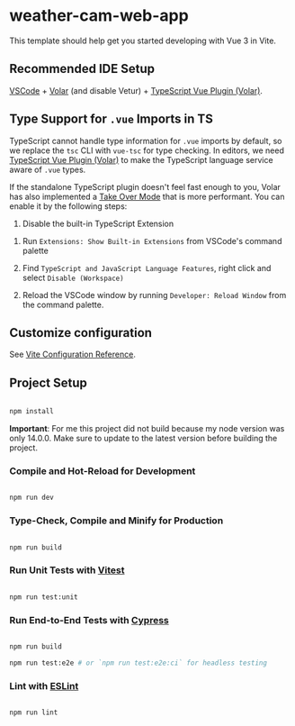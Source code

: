 
# weather-cam-web-app

  

This template should help get you started developing with Vue 3 in Vite.

  

## Recommended IDE Setup

  

[VSCode](https://code.visualstudio.com/) + [Volar](https://marketplace.visualstudio.com/items?itemName=Vue.volar) (and disable Vetur) + [TypeScript Vue Plugin (Volar)](https://marketplace.visualstudio.com/items?itemName=Vue.vscode-typescript-vue-plugin).

  

## Type Support for `.vue` Imports in TS

  

TypeScript cannot handle type information for `.vue` imports by default, so we replace the `tsc` CLI with `vue-tsc` for type checking. In editors, we need [TypeScript Vue Plugin (Volar)](https://marketplace.visualstudio.com/items?itemName=Vue.vscode-typescript-vue-plugin) to make the TypeScript language service aware of `.vue` types.

  

If the standalone TypeScript plugin doesn't feel fast enough to you, Volar has also implemented a [Take Over Mode](https://github.com/johnsoncodehk/volar/discussions/471#discussioncomment-1361669) that is more performant. You can enable it by the following steps:

  

1. Disable the built-in TypeScript Extension

1) Run `Extensions: Show Built-in Extensions` from VSCode's command palette

2) Find `TypeScript and JavaScript Language Features`, right click and select `Disable (Workspace)`

2. Reload the VSCode window by running `Developer: Reload Window` from the command palette.

  

## Customize configuration

  

See [Vite Configuration Reference](https://vitejs.dev/config/).

  

## Project Setup



```sh

npm install

```

__Important__:   For me this project did not build because my node version was only 14.0.0. Make sure to update to the latest version before building the project.

  

### Compile and Hot-Reload for Development

  

```sh

npm run dev

```

  

### Type-Check, Compile and Minify for Production

  

```sh

npm run build

```

  

### Run Unit Tests with [Vitest](https://vitest.dev/)

  

```sh

npm run test:unit

```

  

### Run End-to-End Tests with [Cypress](https://www.cypress.io/)

  

```sh

npm run build

npm run test:e2e # or `npm run test:e2e:ci` for headless testing

```

  

### Lint with [ESLint](https://eslint.org/)

  

```sh

npm run lint

```